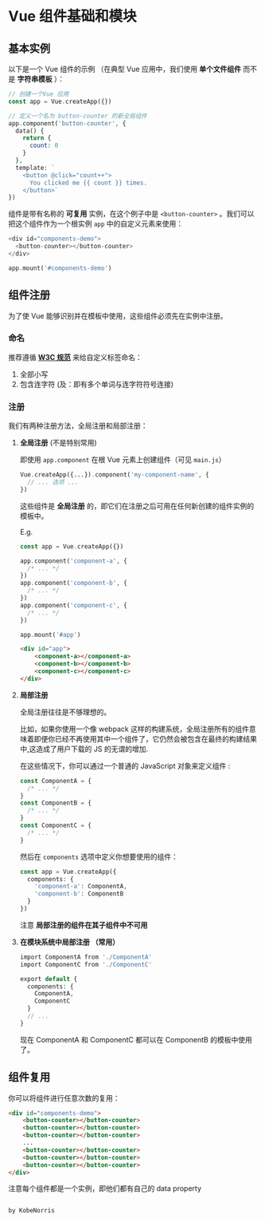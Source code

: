 # Vue 组件基础和模块

## 基本实例

以下是一个 Vue 组件的示例 （在典型 Vue 应用中，我们使用 **单个文件组件** 而不是 **字符串模板** ）：

```php
// 创建一个Vue 应用
const app = Vue.createApp({})

// 定义一个名为 button-counter 的新全局组件
app.component('button-counter', {
  data() {
    return {
      count: 0
    }
  },
  template: `
    <button @click="count++">
      You clicked me {{ count }} times.
    </button>`
})
```

组件是带有名称的 **可复用** 实例，在这个例子中是 `<button-counter>` 。我们可以把这个组件作为一个根实例 `app` 中的自定义元素来使用：

```php
<div id="components-demo">
  <button-counter></button-counter>
</div>

app.mount('#components-demo')
```

## 组件注册

为了使 Vue 能够识别并在模板中使用，这些组件必须先在实例中注册。

### 命名

推荐遵循 **[W3C 规范](https://html.spec.whatwg.org/multipage/custom-elements.html#valid-custom-element-name)** 来给自定义标签命名：

1. 全部小写
2. 包含连字符 (及：即有多个单词与连字符符号连接)

### 注册

我们有两种注册方法，全局注册和局部注册：

1. **全局注册** (不是特别常用)
    
    即使用 `app.component` 在根 Vue 元素上创建组件（可见 `main.js`）
    
    ```php
    Vue.createApp({...}).component('my-component-name', {
      // ... 选项 ...
    })
    ```
    
    这些组件是 **全局注册** 的，即它们在注册之后可用在任何新创建的组件实例的模板中。
    
    E.g. 
    
    ```php
    const app = Vue.createApp({})
    
    app.component('component-a', {
      /* ... */
    })
    app.component('component-b', {
      /* ... */
    })
    app.component('component-c', {
      /* ... */
    })
    
    app.mount('#app')
    
    ```
    
    ```html
    <div id="app">
    	<component-a></component-a>
    	<component-b></component-b>
    	<component-c></component-c>
    </div>
    ```
    
2. **局部注册**
    
    全局注册往往是不够理想的。
    
    比如，如果你使用一个像 webpack 这样的构建系统，全局注册所有的组件意味着即便你已经不再使用其中一个组件了，它仍然会被包含在最终的构建结果中,这造成了用户下载的 JS 的无谓的增加.
    
    在这些情况下，你可以通过一个普通的 JavaScript 对象来定义组件 : 
    
    ```jsx
    const ComponentA = {
      /* ... */
    }
    const ComponentB = {
      /* ... */
    }
    const ComponentC = {
      /* ... */
    }
    ```
    
    然后在 `components` 选项中定义你想要使用的组件：
    
    ```php
    const app = Vue.createApp({
      components: {
        'component-a': ComponentA,
        'component-b': ComponentB
      }
    })
    ```
    
    注意 **局部注册的组件在其子组件中不可用**
    
3. **在模块系统中局部注册 （常用）**
    
    ```php
    import ComponentA from './ComponentA'
    import ComponentC from './ComponentC'
    
    export default {
      components: {
        ComponentA,
        ComponentC
      }
      // ...
    }
    ```
    
    现在 ComponentA 和 ComponentC 都可以在 ComponentB 的模板中使用了。
    

## 组件复用

你可以将组件进行任意次数的复用：

```html
<div id="components-demo">
	<button-counter></button-counter>
	<button-counter></button-counter>
	<button-counter></button-counter>
	...
	<button-counter></button-counter>
	<button-counter></button-counter>
	<button-counter></button-counter>
</div>
```

注意每个组件都是一个实例，即他们都有自己的 data property

                                                                                                                                   by KobeNorris